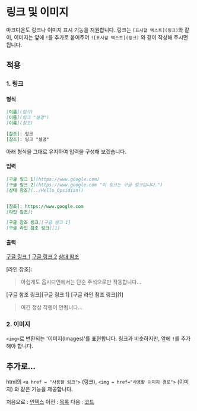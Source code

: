 링크 및 이미지
===
마크다운도 링크나 이미지 표시 기능을 지원합니다.
링크는 `[표시할 텍스트](링크)`와 같이,
이미지는 앞에 `!`를 추가로 붙여주어 `![표시할 텍스트](링크)` 와 같이 작성해 주시면 됩니다.

적용
---
### 1. 링크

#### 형식

```markdown
[이름](링크)
[이름](링크 "설명")
[이름](참조)

[참조]: 링크
[참조]: 링크 "설명"
```

아래 형식을 그대로 유지하여 입력을 구성해 보겠습니다.

#### 입력

```markdown
[구글 링크 1](https://www.google.com)
[구글 링크 2](https://www.google.com "이 링크는 구글 링크입니다.")
[상대 참조](../Hello_Opsidian!)


[참조]: https://www.google.com
[라인 참조]: 

[구글 참조 링크][구글 링크 1]
[구글 라인 참조 링크][1]
```

#### 출력

[구글 링크 1](https://www.google.com)
[구글 링크 2](https://www.google.com "이 링크는 구글 링크입니다.")
[상대 참조](../Hello_Opsidian!)

[참조]: https://www.google.com

[라인 참조]: 

> 아쉽게도 옵시디언에서는 단순 주석으로만 작동합니다…

[구글 참조 링크][구글 링크 1]
[구글 라인 참조 링크][1]

> 여긴 정상 작동이 안됩니다…

### 2. 이미지

`<img>`로 변환되는 '이미지(Images)'를 표현합니다.
링크과 비슷하지만, 앞에 `!`를 추가해야 합니다.

추가로...
---
html의 `<a href = "사용할 링크">` (링크), `<img = href="사용할 이미지 경로">`  (이미지) 와 같은 기능을 제공합니다.

처음으로 : [인덱스](0_인덱스.md)
이전 : [목록](3_리스트.md)
다음 : [코드](5_코드.md)
